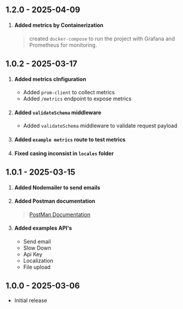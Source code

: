## 1.2.0 - 2025-04-09

1. #### Added metrics by Containerization
    > created `docker-compose` to run the project with Grafana and Prometheus for monitoring.

## 1.0.2 - 2025-03-17

1. #### Added metrics clnfiguration

    - Added `prom-client` to collect metrics
    - Added `/metrics` endpoint to expose metrics

2. #### Added `validateSchema` middleware

    - Added `validateSchema` middleware to validate request payload

3. #### Added `example metrics` route to test metrics

4. #### Fixed casing inconsist in `locales` folder

## 1.0.1 - 2025-03-15

1. #### Added Nodemailer to send emails

2. #### Added Postman documentation

    > [PostMan Documentation](https://documenter.getpostman.com/view/27265804/2sAYkBsM99)

3. #### Added examples API's
    - Send email
    - Slow Down
    - Api Key
    - Localization
    - File upload

## 1.0.0 - 2025-03-06

- Initial release
